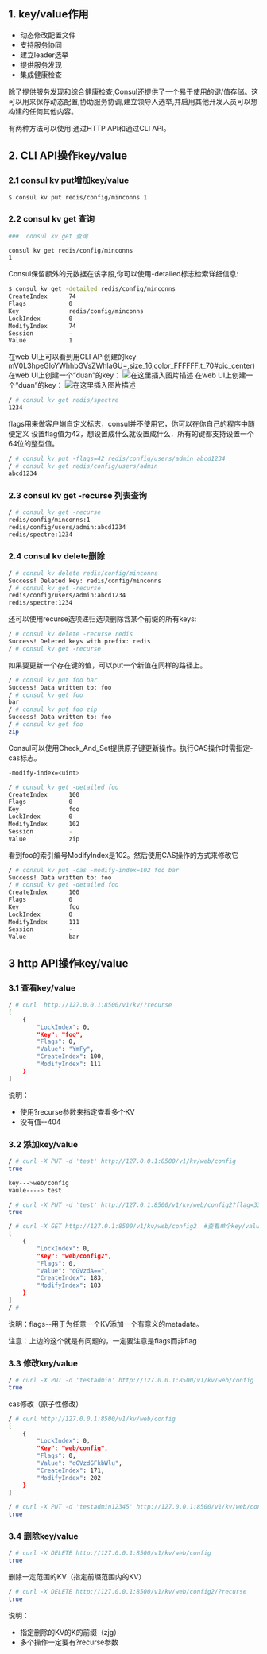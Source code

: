 ## 1. key/value作用

 - 动态修改配置文件
 - 支持服务协同
 - 建立leader选举
 - 提供服务发现
 - 集成健康检查

除了提供服务发现和综合健康检查,Consul还提供了一个易于使用的键/值存储。这可以用来保存动态配置,协助服务协调,建立领导人选举,并启用其他开发人员可以想构建的任何其他内容。

有两种方法可以使用:通过HTTP API和通过CLI API。

## 2. CLI API操作key/value



### 2.1 consul kv put增加key/value

```bash
$ consul kv put redis/config/minconns 1
```
###  2.2 consul kv get 查询

```bash
###  consul kv get 查询
```
```bash
consul kv get redis/config/minconns
1
```
Consul保留额外的元数据在该字段,你可以使用-detailed标志检索详细信息:

```bash
$ consul kv get -detailed redis/config/minconns
CreateIndex      74
Flags            0
Key              redis/config/minconns
LockIndex        0
ModifyIndex      74
Session          -
Value            1
```
在web UI上可以看到用CLI API创建的key
mV0L3hpeGloYWhhbGVsZWhlaGU=,size_16,color_FFFFFF,t_70#pic_center)
在web UI上创建一个“duan”的key：
![在这里插入图片描述](https://i-blog.csdnimg.cn/blog_migrate/d8ccac56cdd810b4c4b355457a3a854f.png#pic_center)
在web UI上创建一个“duan”的key：
![在这里插入图片描述](https://i-blog.csdnimg.cn/blog_migrate/4b97f03eec34e476f93a66b5dc8ded08.png#pic_center)

```bash
/ # consul kv get redis/spectre
1234
```
flags用来做客户端自定义标志，consul并不使用它，你可以在你自己的程序中随便定义
设置flag值为42，想设置成什么就设置成什么．所有的键都支持设置一个64位的整型值。
```bash
/ # consul kv put -flags=42 redis/config/users/admin abcd1234
/ # consul kv get redis/config/users/admin 
abcd1234

```
### 2.3 consul kv get -recurse 列表查询

```bash
/ # consul kv get -recurse
redis/config/minconns:1
redis/config/users/admin:abcd1234
redis/spectre:1234
```
### 2.4  consul kv delete删除

```bash
/ # consul kv delete redis/config/minconns
Success! Deleted key: redis/config/minconns
/ # consul kv get -recurse
redis/config/users/admin:abcd1234
redis/spectre:1234
```
还可以使用recurse选项递归选项删除含某个前缀的所有keys:

```bash
/ # consul kv delete -recurse redis
Success! Deleted keys with prefix: redis
/ # consul kv get -recurse
```
如果要更新一个存在键的值，可以put一个新值在同样的路径上。

```bash
/ # consul kv put foo bar
Success! Data written to: foo
/ # consul kv get foo
bar
/ # consul kv put foo zip
Success! Data written to: foo
/ # consul kv get foo
zip
```
Consul可以使用Check_And_Set提供原子键更新操作。执行CAS操作时需指定-cas标志。

```bash
-modify-index=<uint>
```

```bash
/ # consul kv get -detailed foo
CreateIndex      100
Flags            0
Key              foo
LockIndex        0
ModifyIndex      102
Session          -
Value            zip
```
看到foo的索引编号ModifyIndex是102。然后使用CAS操作的方式来修改它

```bash
/ # consul kv put -cas -modify-index=102 foo bar
Success! Data written to: foo
/ # consul kv get -detailed foo
CreateIndex      100
Flags            0
Key              foo
LockIndex        0
ModifyIndex      111
Session          -
Value            bar
```
## 3 http API操作key/value
### 3.1 查看key/value
```bash
/ # curl  http://127.0.0.1:8500/v1/kv/?recurse
[
    {
        "LockIndex": 0,
        "Key": "foo",
        "Flags": 0,
        "Value": "YmFy",
        "CreateIndex": 100,
        "ModifyIndex": 111
    }
]
```
说明：

 - 使用?recurse参数来指定查看多个KV
 - 没有值--404

### 3.2 添加key/value

```bash
/ # curl -X PUT -d 'test' http://127.0.0.1:8500/v1/kv/web/config
true
```

```bash
key--->web/config
vaule----> test
```

```bash
/ # curl -X PUT -d 'test' http://127.0.1:8500/v1/kv/web/config2?flag=33
true

/ # curl -X GET http://127.0.1:8500/v1/kv/web/config2  #查看单个key/value
[
    {
        "LockIndex": 0,
        "Key": "web/config2",
        "Flags": 0,
        "Value": "dGVzdA==",
        "CreateIndex": 183,
        "ModifyIndex": 183
    }
]
/ # 

```
说明：flags--用于为任意一个KV添加一个有意义的metadata。

注意：上边的这个就是有问题的，一定要注意是flags而非flag

### 3.3 修改key/value

```bash
/ # curl -X PUT -d 'testadmin' http://127.0.0.1:8500/v1/kv/web/config
true
```
cas修改（原子性修改）

```bash
/ # curl http://127.0.0.1:8500/v1/kv/web/config
[
    {
        "LockIndex": 0,
        "Key": "web/config",
        "Flags": 0,
        "Value": "dGVzdGFkbWlu",
        "CreateIndex": 171,
        "ModifyIndex": 202
    }
]

/ # curl -X PUT -d 'testadmin12345' http://127.0.0.1:8500/v1/kv/web/config?cas=202
true


```
### 3.4 删除key/value

```bash
/ # curl -X DELETE http://127.0.0.1:8500/v1/kv/web/config
true
```
删除一定范围的KV（指定前缀范围内的KV）

```bash
/ # curl -X DELETE http://127.0.0.1:8500/v1/kv/web/config2/?recurse
true
```
说明：

 - 指定删除的KV的K的前缀（zjg）
 - 多个操作一定要有?recurse参数


